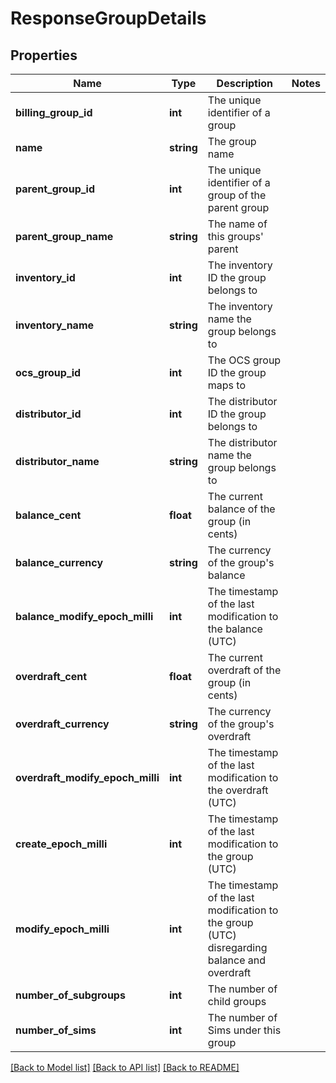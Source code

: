 # ResponseGroupDetails

## Properties
Name | Type | Description | Notes
------------ | ------------- | ------------- | -------------
**billing_group_id** | **int** | The unique identifier of a group | 
**name** | **string** | The group name | 
**parent_group_id** | **int** | The unique identifier of a group of the parent group | 
**parent_group_name** | **string** | The name of this groups&#x27; parent | 
**inventory_id** | **int** | The inventory ID the group belongs to | 
**inventory_name** | **string** | The inventory name the group belongs to | 
**ocs_group_id** | **int** | The OCS group ID the group maps to | 
**distributor_id** | **int** | The distributor ID the group belongs to | 
**distributor_name** | **string** | The distributor name the group belongs to | 
**balance_cent** | **float** | The current balance of the group (in cents) | 
**balance_currency** | **string** | The currency of the group&#x27;s balance | 
**balance_modify_epoch_milli** | **int** | The timestamp of the last modification to the balance (UTC) | 
**overdraft_cent** | **float** | The current overdraft of the group (in cents) | 
**overdraft_currency** | **string** | The currency of the group&#x27;s overdraft | 
**overdraft_modify_epoch_milli** | **int** | The timestamp of the last modification to the overdraft (UTC) | 
**create_epoch_milli** | **int** | The timestamp of the last modification to the group (UTC) | 
**modify_epoch_milli** | **int** | The timestamp of the last modification to the group (UTC) disregarding balance and overdraft | 
**number_of_subgroups** | **int** | The number of child groups | 
**number_of_sims** | **int** | The number of Sims under this group | 

[[Back to Model list]](../../README.md#documentation-for-models) [[Back to API list]](../../README.md#documentation-for-api-endpoints) [[Back to README]](../../README.md)


